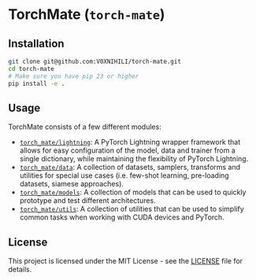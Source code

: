 # TorchMate (`torch-mate`)

## Installation

```bash
git clone git@github.com:V0XNIHILI/torch-mate.git
cd torch-mate
# Make sure you have pip 23 or higher
pip install -e .
```

## Usage

TorchMate consists of a few different modules:

- [`torch_mate/lightning`](src/torch_mate/lightning/README.md): A PyTorch Lightning wrapper framework that allows for easy configuration of the model, data and trainer from a single dictionary, while maintaining the flexibility of PyTorch Lightning.
- [`torch_mate/data`](src/torch_mate/data/README.md): A collection of datasets, samplers, transforms and utilities for special use cases (i.e. few-shot learning, pre-loading datasets, siamese approaches).
- [`torch_mate/models`](src/torch_mate/models/README.md): A collection of models that can be used to quickly prototype and test different architectures.
- [`torch_mate/utils`](src/torch_mate/utils/README.md): A collection of utilities that can be used to simplify common tasks when working with CUDA devices and PyTorch.

## License

This project is licensed under the MIT License - see the [LICENSE](LICENSE) file for details.
